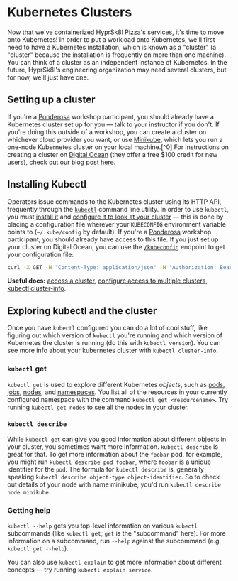 # Kubernetes Clusters

Now that we've containerized HyprSk8l Pizza's services, it's time to move onto Kubernetes! In order to put a workload onto Kubernetes, we'll first need to have a Kubernetes installation, which is known as a "cluster" (a "cluster" because the installation is frequently on more than one machine). You can think of a cluster as an independent instance of Kubernetes. In the future, HyprSk8l's engineering organization may need several clusters, but for now, we'll just have one. 

## Setting up a cluster

If you're a [Ponderosa](https://ponderosa.io) workshop participant, you should already have a Kubernetes cluster set up for you — talk to your instructor if you don't. If you're doing this outside of a workshop, you can create a cluster on whichever cloud provider you want, or use [Minikube](https://kubernetes.io/docs/setup/minikube/), which lets you run a one-node Kubernetes cluster on your local machine.[^0] For instructions on creating a cluster on [Digital Ocean](https://www.digitalocean.com/) (they offer a free $100 credit for new users), check out our blog post [here](https://ponderosa.io/blog/kubernetes/2019/03/13/terraform-cluster-create/).

## Installing Kubectl

Operators issue commands to the Kubernetes cluster using its HTTP API, frequently through the [`kubectl`](https://kubernetes.io/docs/reference/kubectl/overview/) command line utility. In order to use `kubectl`, you must [install it](https://kubernetes.io/docs/tasks/tools/install-kubectl/) and [configure it to look at your cluster](https://kubernetes.io/docs/tasks/access-application-cluster/configure-access-multiple-clusters/) — this is done by placing a configuration file wherever your `KUBECONFIG` environment variable points to (`~/.kube/config` by default). If you're a [Ponderosa](https://ponderosa.io) workshop participant, you should already have access to this file. If you just set up your cluster on Digital Ocean, you can use the [`/kubeconfig`](https://developers.digitalocean.com/documentation/v2/#retrieve-the-kubeconfig-for-a-kubernetes-cluster) endpoint to get your configuration file:

```bash
curl -X GET -H "Content-Type: application/json" -H "Authorization: Bearer mycooldigitaloceantoken" "https://api.digitalocean.com/v2/kubernetes/clusters/mycoolclusterid/kubeconfig" > ~/.kube/config)
```

**Useful docs:** [access a cluster](https://kubernetes.io/docs/tasks/access-application-cluster/access-cluster/), [configure access to multiple clusters](https://kubernetes.io/docs/tasks/access-application-cluster/configure-access-multiple-clusters/), [kubectl cluster-info](https://kubernetes.io/docs/reference/generated/kubectl/kubectl-commands#cluster-info).

## Exploring kubectl and the cluster

Once you have `kubectl` configured you can do a lot of cool stuff, like figuring out which version of `kubectl` you're running and which version of Kubernetes the cluster is running (do this with `kubectl version`). You can see more info about your kubernetes cluster with `kubectl cluster-info`.

### `kubectl` get

`kubectl get` is used to explore different Kubernetes *objects*, such as [pods](https://kubernetes.io/docs/concepts/workloads/pods/pod/), [jobs](https://kubernetes.io/docs/concepts/workloads/controllers/jobs-run-to-completion/), [nodes](https://kubernetes.io/docs/concepts/architecture/nodes/), and [namespaces](https://kubernetes.io/docs/concepts/overview/working-with-objects/namespaces/). You list all of the resources in your currently configured namespace with the command `kubectl get <resourcename>`. Try running `kubectl get nodes` to see all the nodes in your cluster.

### `kubectl describe`

While `kubectl get` can give you good information about different objects in your cluster, you sometimes want more information. `kubectl describe` is great for that. To get more information about the `foobar` pod, for example, you might run `kubectl describe pod foobar`, where `foobar` is a unique identifier for the `pod`. The formula for `kubectl describe` is, generally speaking `kubectl describe object-type object-identifier`. So to check out details of your node with name minikube, you'd run `kubectl describe node minikube`.

### Getting help

`kubectl --help` gets you top-level information on various `kubectl` subcommands (like `kubectl get`; `get` is the "subcommand" here). For more information on a subcommand, run `--help` against the subcommand (e.g. `kubectl get --help`).

You can also use `kubectl explain` to get more information about different concepts — try running `kubectl explain service`.